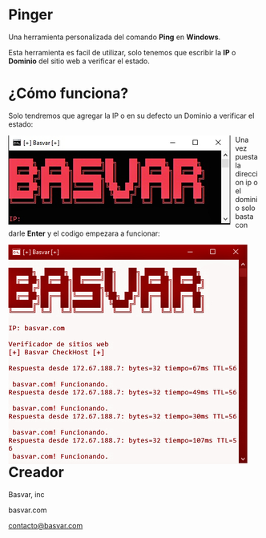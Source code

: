 # Pinger

Una herramienta personalizada del comando **Ping** en **Windows**.

Esta herramienta es facil de utilizar, solo tenemos que escribir la **IP** o **Dominio** del sitio web a verificar el estado.


¿Cómo funciona?
======
Solo tendremos que agregar la IP o en su defecto un Dominio a verificar el estado:

<p align="center">
<img src="cdn/bvp.jpg"
        alt="Basvar Pinger"
        style="float: left; margin-right: 10px;" />
</p>

Una vez puesta la direccion ip o el dominio solo basta con darle **Enter** y el codigo empezara a funcionar:

<p align="center">
<img src="cdn/vvp2.jpg"
        alt="Basvar Ping"
        style="float: left; margin-right: 10px;" />
</p>


Creador
======
Basvar, inc

basvar.com

contacto@basvar.com